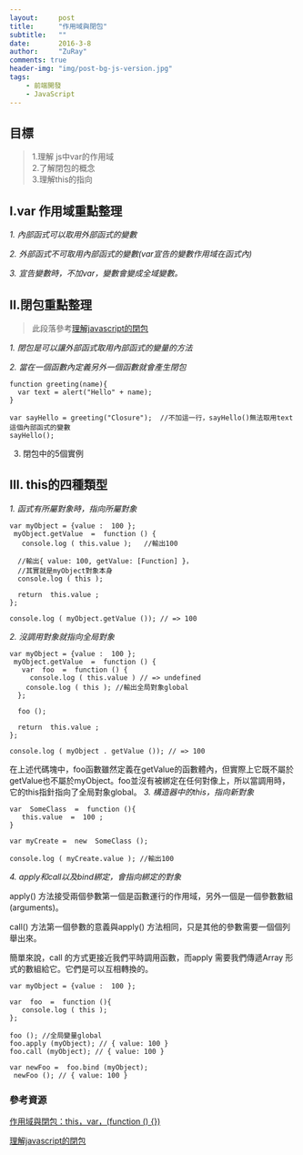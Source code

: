 ```yaml
---
layout:     post
title:      "作用域與閉包"
subtitle:   ""
date:       2016-3-8
author:     "ZuRay"
comments: true
header-img: "img/post-bg-js-version.jpg"
tags:
    - 前端開發
    - JavaScript
---
```


## 目標

> 1.理解 js中var的作用域  
2.了解閉包的概念  
3.理解this的指向  



## I.var 作用域重點整理

*1.  內部函式可以取用外部函式的變數*

*2.  外部函式不可取用內部函式的變數(var宣告的變數作用域在函式內)*

*3.  宣告變數時，不加var，變數會變成全域變數。*


## II.閉包重點整理

>此段落參考[理解javascript的閉包](http://coolshell.cn/articles/6731.html)


*1.  閉包是可以讓外部函式取用內部函式的變量的方法*

*2.  當在一個函數內定義另外一個函數就會產生閉包*

```
function greeting(name){
  var text = alert("Hello" + name);
}

var sayHello = greeting("Closure");  //不加這一行，sayHello()無法取用text這個內部函式的變數
sayHello();
```

3. 閉包中的5個實例



## III. this的四種類型
*1.  函式有所屬對象時，指向所屬對象*  

```
var myObject = {value :  100 };
 myObject.getValue  =  function () {
   console.log ( this.value );   //輸出100

  //輸出{ value: 100, getValue: [Function] }，
  //其實就是myObject對象本身
  console.log ( this );

  return  this.value ;
};

console.log ( myObject.getValue ()); // => 100
```

*2.  沒調用對象就指向全局對象*  

```
var myObject = {value :  100 };
 myObject.getValue  =  function () {
   var  foo  =  function () {
     console.log ( this.value ) // => undefined
    console.log ( this ); //輸出全局對象global
  };

  foo ();

  return  this.value ;
};

console.log ( myObject . getValue ()); // => 100
```  

在上述代碼塊中，foo函數雖然定義在getValue的函數體內，但實際上它既不屬於getValue也不屬於myObject。foo並沒有被綁定在任何對像上，所以當調用時，它的this指針指向了全局對象global。
*3.  構造器中的this，指向新對象*  

```
var  SomeClass  =  function (){
   this.value  =  100 ;
}

var myCreate =  new  SomeClass ();

console.log ( myCreate.value ); //輸出100
```
*4.  apply和call以及bind綁定，會指向綁定的對象*  

apply() 方法接受兩個參數第一個是函數運行的作用域，另外一個是一個參數數組(arguments)。  

call() 方法第一個參數的意義與apply() 方法相同，只是其他的參數需要一個個列舉出來。  

簡單來說，call 的方式更接近我們平時調用函數，而​​apply 需要我們傳遞Array 形式的數組給它。它們是可以互相轉換的。  

```
var myObject = {value :  100 };

var  foo  =  function (){
   console.log ( this );
};

foo (); //全局變量global
foo.apply (myObject); // { value: 100 }
foo.call (myObject); // { value: 100 }

var newFoo =  foo.bind (myObject);
 newFoo (); // { value: 100 }
```





### 參考資源
[作用域與閉包：this，var，(function () {})](https://github.com/alsotang/node-lessons/tree/master/lesson11)  

[理解javascript的閉包](http://coolshell.cn/articles/6731.html)
